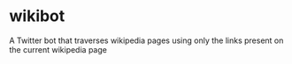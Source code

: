 # wikibot
A Twitter bot that traverses wikipedia pages using only the links present on the current wikipedia page

